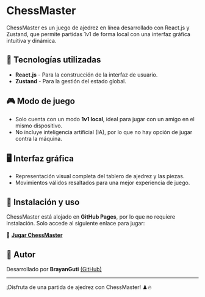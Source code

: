 # ChessMaster

ChessMaster es un juego de ajedrez en línea desarrollado con React.js y Zustand, que permite partidas 1v1 de forma local con una interfaz gráfica intuitiva y dinámica.

## 🚀 Tecnologías utilizadas
- **React.js** - Para la construcción de la interfaz de usuario.
- **Zustand** - Para la gestión del estado global.

## 🎮 Modo de juego
- Solo cuenta con un modo **1v1 local**, ideal para jugar con un amigo en el mismo dispositivo.
- No incluye inteligencia artificial (IA), por lo que no hay opción de jugar contra la máquina.

## 🖥️ Interfaz gráfica
- Representación visual completa del tablero de ajedrez y las piezas.
- Movimientos válidos resaltados para una mejor experiencia de juego.

## 🔧 Instalación y uso
ChessMaster está alojado en **GitHub Pages**, por lo que no requiere instalación. Solo accede al siguiente enlace para jugar:

🔗 **[Jugar ChessMaster](#)** 

## 👤 Autor
Desarrollado por **BrayanGuti** [(GitHub)](https://brayanguti.github.io/ChessMaster/)

---

¡Disfruta de una partida de ajedrez con ChessMaster! ♟️🔥
 